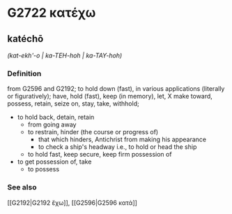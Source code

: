 # G2722 κατέχω

## katéchō

_(kat-ekh'-o | ka-TEH-hoh | ka-TAY-hoh)_

### Definition

from G2596 and G2192; to hold down (fast), in various applications (literally or figuratively); have, hold (fast), keep (in memory), let, X make toward, possess, retain, seize on, stay, take, withhold; 

- to hold back, detain, retain
  - from going away
  - to restrain, hinder (the course or progress of)
    - that which hinders, Antichrist from making his appearance
    - to check a ship's headway i.e., to hold or head the ship
  - to hold fast, keep secure, keep firm possession of
- to get possession of, take
  - to possess

### See also

[[G2192|G2192 ἔχω]], [[G2596|G2596 κατά]]
